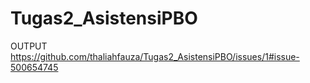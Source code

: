 # Tugas2_AsistensiPBO
OUTPUT
https://github.com/thaliahfauza/Tugas2_AsistensiPBO/issues/1#issue-500654745
